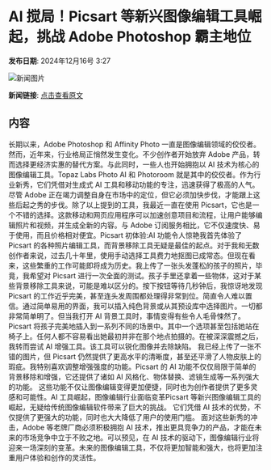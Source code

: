 # AI 搅局！Picsart 等新兴图像编辑工具崛起，挑战 Adobe Photoshop 霸主地位

**发布日期**: 2024年12月16号 3:27

![新闻图片](https://pic.chinaz.com/picmap/thumb/202312121344505830_11.jpg)

**新闻链接**: [点击查看原文](https://www.aibase.com/zh/news/13981)

## 内容

长期以来，Adobe Photoshop 和 Affinity Photo 一直是图像编辑领域的佼佼者。然而，近年来，行业格局正悄然发生变化。不少创作者开始放弃 Adobe 产品，转而选择更经济实惠的替代方案。与此同时，一些人也开始拥抱以 AI 技术为核心的图像编辑工具。Topaz Labs Photo AI 和 Photoroom 就是其中的佼佼者。作为行业新秀，它们凭借对生成式 AI 工具和移动功能的专注，迅速获得了极高的人气。 尽管 Adobe 正在竭力调整自身在市场中的定位，但它必须加快步伐，才能跟上这些后起之秀的步伐。除了以上提到的工具，我最近一直在使用 Picsart，它也是一个不错的选择。这款移动和网页应用程序可以加速创意项目和流程，让用户能够编辑照片和视频，并生成全新的内容。与 Adobe 订阅服务相比，它不仅速度快、易于使用，而且价格相对便宜。Picsart 初体验:AI 功能令人惊艳我首先体验了 Picsart 的各种照片编辑工具，而背景移除工具无疑是最佳的起点。对于我和无数创作者来说，过去几十年里，使用手动选择工具费力地抠图已成常态。但现在看来，这些繁重的工作可能即将成为历史。我上传了一张头发蓬松的孩子的照片，毕竟，我希望对 Picsart 进行一次全面的测试。孩子手里还拿着一些物体，这对于某些背景移除工具来说，可能是难以区分的。按下按钮等待几秒钟后，我惊讶地发现 Picsart 的工作近乎完美，甚至连头发周围都处理得非常到位。简直令人难以置信。通过简单易用的界面，我可以插入纯色背景或从其预设库中选择图片。一切都非常简单明了。但当我打开 AI 背景工具时，事情变得有些令人毛骨悚然了。Picsart 将孩子完美地插入到一系列不同的场景中。其中一个选项甚至包括她站在椅子上。任何人都不容易看出她最初并非在那个地点拍摄的。在被深深震撼之后，我转而尝试 AI 增强工具。该工具可以锐化图像并去除缺陷。 我已经上传了一张不错的图片，但 Picsart 仍然提供了更高水平的清晰度，甚至还平滑了人物皮肤上的瑕疵。我特别喜欢调整增强强度的功能。Picsart 的 AI 功能不仅仅局限于简单的背景移除和增强，它还提供了诸如 AI 风格化、物体替换、滤镜生成等一系列强大的功能。 这些功能不仅让图像编辑变得更加便捷，同时也为创作者提供了更多灵感和可能性。AI 工具崛起，图像编辑行业面临变革Picsart 等新兴图像编辑工具的崛起，无疑给传统图像编辑软件带来了巨大的挑战。 它们凭借 AI 技术的优势，不仅提供了更强大的功能，同时也大大降低了用户的使用门槛。 面对这些新秀的冲击，Adobe 等老牌厂商必须积极拥抱 AI 技术，推出更具竞争力的产品，才能在未来的市场竞争中立于不败之地。可以预见，在 AI 技术的驱动下，图像编辑行业将迎来一场深刻的变革。未来的图像编辑工具，不仅将更加智能和强大，也将更加注重用户体验和创作的灵活性。
